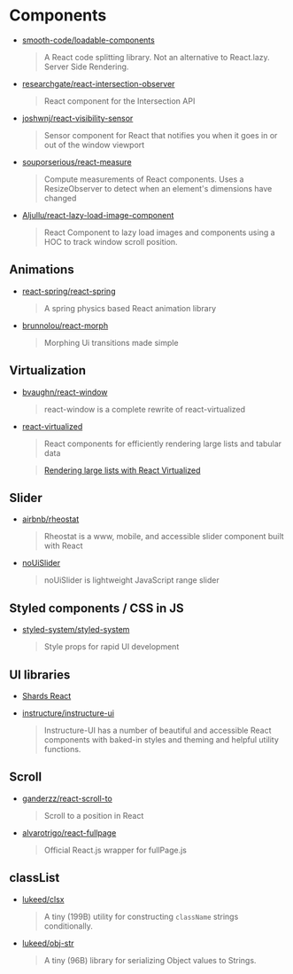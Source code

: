 # Components

- [smooth-code/loadable-components](https://github.com/smooth-code/loadable-components)

  > A React code splitting library. Not an alternative to React.lazy. Server Side Rendering.

- [researchgate/react-intersection-observer](https://github.com/researchgate/react-intersection-observer)

  > React component for the Intersection <Observer /> API

- [joshwnj/react-visibility-sensor](https://github.com/joshwnj/react-visibility-sensor)

  > Sensor component for React that notifies you when it goes in or out of the window viewport

- [souporserious/react-measure](https://github.com/souporserious/react-measure)

  > Compute measurements of React components. Uses a ResizeObserver to detect when an element's dimensions have changed

- [Aljullu/react-lazy-load-image-component](https://github.com/Aljullu/react-lazy-load-image-component)

  > React Component to lazy load images and components using a HOC to track window scroll position.

## Animations

- [react-spring/react-spring](https://github.com/react-spring/react-spring)

  > A spring physics based React animation library

- [brunnolou/react-morph](https://github.com/brunnolou/react-morph)

  > Morphing Ui transitions made simple

## Virtualization

- [bvaughn/react-window](https://github.com/bvaughn/react-window)

  > react-window is a complete rewrite of react-virtualized

- [react-virtualized](https://github.com/bvaughn/react-virtualized)

  > React components for efficiently rendering large lists and tabular data

  > [Rendering large lists with React Virtualized](https://blog.logrocket.com/rendering-large-lists-with-react-virtualized-82741907a6b3)

## Slider

- [airbnb/rheostat](https://github.com/airbnb/rheostat)

  > Rheostat is a www, mobile, and accessible slider component built with React

- [noUiSlider](https://github.com/leongersen/noUiSlider/)
  > noUiSlider is lightweight JavaScript range slider

## Styled components / CSS in JS

- [styled-system/styled-system](https://github.com/styled-system/styled-system)

  > Style props for rapid UI development

## UI libraries

- [Shards React](https://designrevision.com/docs/shards-react/getting-started)

- [instructure/instructure-ui](https://github.com/instructure/instructure-ui)

  > Instructure-UI has a number of beautiful and accessible React components with baked-in styles and theming and helpful utility functions.

## Scroll

- [ganderzz/react-scroll-to](https://github.com/ganderzz/react-scroll-to)

  > Scroll to a position in React

- [alvarotrigo/react-fullpage](https://github.com/alvarotrigo/react-fullpage)

  > Official React.js wrapper for fullPage.js

## classList

- [lukeed/clsx](https://github.com/lukeed/clsx)

  > A tiny (199B) utility for constructing `className` strings conditionally.

- [lukeed/obj-str](https://github.com/lukeed/obj-str)

  > A tiny (96B) library for serializing Object values to Strings.
